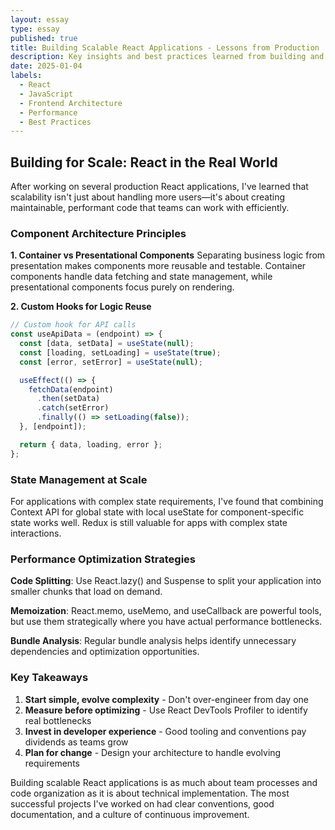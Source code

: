 ```yaml
---
layout: essay
type: essay
published: true
title: Building Scalable React Applications - Lessons from Production
description: Key insights and best practices learned from building and maintaining large-scale React applications in production environments.
date: 2025-01-04
labels:
  - React
  - JavaScript
  - Frontend Architecture
  - Performance
  - Best Practices
---
```


## Building for Scale: React in the Real World

After working on several production React applications, I've learned that scalability isn't just about handling more users—it's about creating maintainable, performant code that teams can work with efficiently.

### Component Architecture Principles

**1. Container vs Presentational Components**
Separating business logic from presentation makes components more reusable and testable. Container components handle data fetching and state management, while presentational components focus purely on rendering.

**2. Custom Hooks for Logic Reuse**
```javascript
// Custom hook for API calls
const useApiData = (endpoint) => {
  const [data, setData] = useState(null);
  const [loading, setLoading] = useState(true);
  const [error, setError] = useState(null);

  useEffect(() => {
    fetchData(endpoint)
      .then(setData)
      .catch(setError)
      .finally(() => setLoading(false));
  }, [endpoint]);

  return { data, loading, error };
};
```

### State Management at Scale

For applications with complex state requirements, I've found that combining Context API for global state with local useState for component-specific state works well. Redux is still valuable for apps with complex state interactions.

### Performance Optimization Strategies

**Code Splitting**: Use React.lazy() and Suspense to split your application into smaller chunks that load on demand.

**Memoization**: React.memo, useMemo, and useCallback are powerful tools, but use them strategically where you have actual performance bottlenecks.

**Bundle Analysis**: Regular bundle analysis helps identify unnecessary dependencies and optimization opportunities.

### Key Takeaways

1. **Start simple, evolve complexity** - Don't over-engineer from day one
2. **Measure before optimizing** - Use React DevTools Profiler to identify real bottlenecks
3. **Invest in developer experience** - Good tooling and conventions pay dividends as teams grow
4. **Plan for change** - Design your architecture to handle evolving requirements

Building scalable React applications is as much about team processes and code organization as it is about technical implementation. The most successful projects I've worked on had clear conventions, good documentation, and a culture of continuous improvement.
